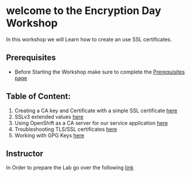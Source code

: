 # welcome to the Encryption Day Workshop

In this workshop we will Learn how to create an use SSL certificates.

## Prerequisites

  - Before Starting the Workshop make sure to complete the [Prerequisites page](Prerequisites/README.md)

## Table of Content:

  1. Creating a CA key and Certificate with a simple SSL certificate [here](Exercise-1/README.md)
  2. SSLv3 extended values [here](Exercise-2/README.md)
  3. Using OpenShift as a CA server for our service application [here](Exercise-3/README.md)
  4. Troubleshooting TLS/SSL certificates [here](Exercise-4/README.md)
  5. Working with GPG Keys [here](Exercise-5/README.md)


## Instructor 

In Order to prepare the Lab go over the following [link](Instructor/README.md)
